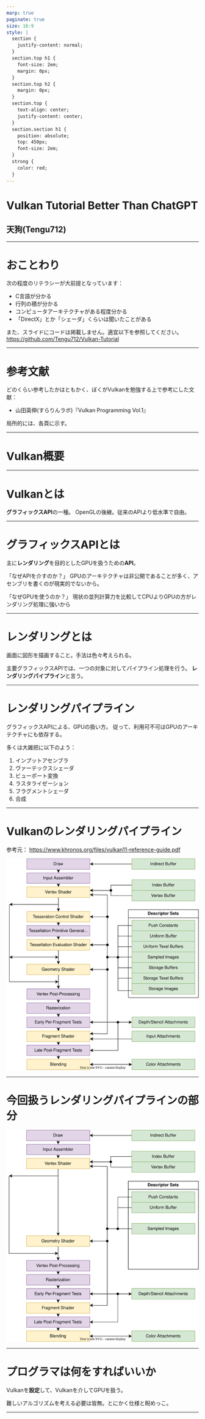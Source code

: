 ```yaml
---
marp: true
paginate: true
size: 16:9
style: |
  section {
    justify-content: normal;
  }
  section.top h1 {
    font-size: 2em;
    margin: 0px;
  }
  section.top h2 {
    margin: 0px;
  }
  section.top {
    text-align: center;
    justify-content: center;
  }
  section.section h1 {
    position: absolute;
    top: 450px;
    font-size: 2em;
  }
  strong {
    color: red;
  }
---
```


<!-- _class: top -->
# Vulkan Tutorial Better Than ChatGPT

## 天狗(Tengu712)

---

# おことわり

次の程度のリテラシーが大前提となっています：
* C言語が分かる
* 行列の積が分かる
* コンピュータアーキテクチャがある程度分かる
* 「DirectX」とか「シェーダ」くらいは聞いたことがある

また、スライドにコードは掲載しません。適宜以下を参照してください。
https://github.com/Tengu712/Vulkan-Tutorial

---

# 参考文献

どのくらい参考したかはともかく、ぼくがVulkanを勉強する上で参考にした文献：

* 山田英伸(すらりんラボ)『Vulkan Programming Vol.1』

局所的には、各頁に示す。

---

<!-- _class: section -->
# Vulkan概要

---

# Vulkanとは

**グラフィックスAPI**の一種。
OpenGLの後継。従来のAPIより低水準で自由。

---

# グラフィックスAPIとは

主に**レンダリング**を目的としたGPUを扱うための**API**。

「なぜAPIを介すのか？」
GPUのアーキテクチャは非公開であることが多く、アセンブリを書くのが現実的でないから。

「なぜGPUを使うのか？」
現状の並列計算力を比較してCPUよりGPUの方がレンダリング処理に強いから

---

# レンダリングとは

画面に図形を描画すること。手法は色々考えられる。

主要グラフィックスAPIでは、一つの対象に対してパイプライン処理を行う。
**レンダリングパイプライン**と言う。

---

# レンダリングパイプライン

グラフィックスAPIによる、GPUの扱い方。
従って、利用可不可はGPUのアーキテクチャにも依存する。

多くは大雑把に以下のよう：

1. インプットアセンブラ
2. ヴァーテックスシェーダ
3. ビューポート変換
4. ラスタライゼーション
5. フラグメントシェーダ
6. 合成

---

# Vulkanのレンダリングパイプライン

参考元：
https://www.khronos.org/files/vulkan11-reference-guide.pdf

![bg right:65% height:95%](./img/vulkan-rendering-pipeline-diagram.svg)

---

# 今回扱うレンダリングパイプラインの部分

![bg right:65% height:95%](./img/vulkan-rendering-pipeline-diagram-in-tutorial.svg)

---

# プログラマは何をすればいいか

Vulkanを**設定**して、Vulkanを介してGPUを扱う。

難しいアルゴリズムを考える必要は皆無。とにかく仕様と睨めっこ。

---

# 

